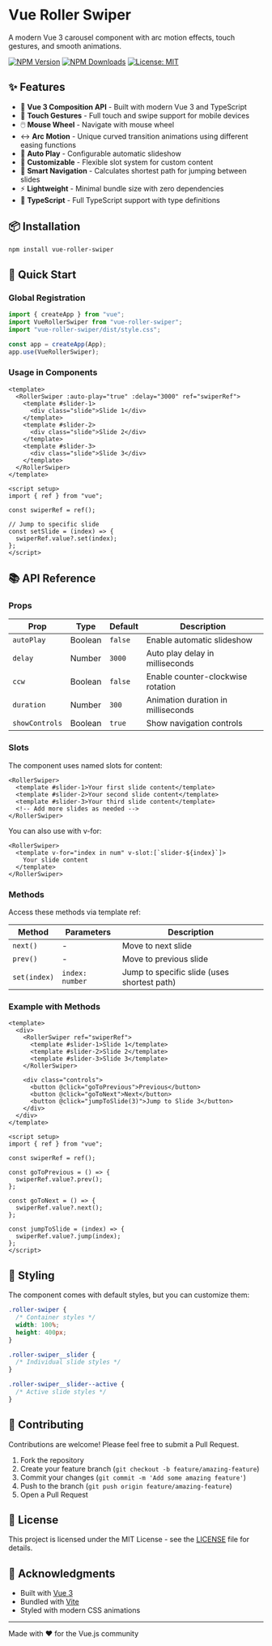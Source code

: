 # Vue Roller Swiper

A modern Vue 3 carousel component with arc motion effects, touch gestures, and smooth animations.

[![NPM Version](https://img.shields.io/npm/v/vue-roller-swiper.svg?style=flat)](https://npmjs.org/package/vue-roller-swiper)
[![NPM Downloads](https://img.shields.io/npm/dm/vue-roller-swiper.svg?style=flat)](https://npmjs.org/package/vue-roller-swiper)
[![License: MIT](https://img.shields.io/badge/License-MIT-yellow.svg)](https://opensource.org/licenses/MIT)

## ✨ Features

- 🎯 **Vue 3 Composition API** - Built with modern Vue 3 and TypeScript
- 📱 **Touch Gestures** - Full touch and swipe support for mobile devices
- 🖱️ **Mouse Wheel** - Navigate with mouse wheel
- ↔️ **Arc Motion** - Unique curved transition animations using different easing functions
- 🔄 **Auto Play** - Configurable automatic slideshow
- 🎨 **Customizable** - Flexible slot system for custom content
- 📐 **Smart Navigation** - Calculates shortest path for jumping between slides
- ⚡ **Lightweight** - Minimal bundle size with zero dependencies
- 🔧 **TypeScript** - Full TypeScript support with type definitions

## 📦 Installation

```bash
npm install vue-roller-swiper
```

## 🚀 Quick Start

### Global Registration

```javascript
import { createApp } from "vue";
import VueRollerSwiper from "vue-roller-swiper";
import "vue-roller-swiper/dist/style.css";

const app = createApp(App);
app.use(VueRollerSwiper);
```

### Usage in Components

```vue
<template>
  <RollerSwiper :auto-play="true" :delay="3000" ref="swiperRef">
    <template #slider-1>
      <div class="slide">Slide 1</div>
    </template>
    <template #slider-2>
      <div class="slide">Slide 2</div>
    </template>
    <template #slider-3>
      <div class="slide">Slide 3</div>
    </template>
  </RollerSwiper>
</template>

<script setup>
import { ref } from "vue";

const swiperRef = ref();

// Jump to specific slide
const setSlide = (index) => {
  swiperRef.value?.set(index);
};
</script>
```

## 📚 API Reference

### Props

| Prop           | Type    | Default | Description                        |
| -------------- | ------- | ------- | ---------------------------------- |
| `autoPlay`     | Boolean | `false` | Enable automatic slideshow         |
| `delay`        | Number  | `3000`  | Auto play delay in milliseconds    |
| `ccw`          | Boolean | `false` | Enable counter-clockwise rotation  |
| `duration`     | Number  | `300`   | Animation duration in milliseconds |
| `showControls` | Boolean | `true`  | Show navigation controls           |

### Slots

The component uses named slots for content:

```vue
<RollerSwiper>
  <template #slider-1>Your first slide content</template>
  <template #slider-2>Your second slide content</template>
  <template #slider-3>Your third slide content</template>
  <!-- Add more slides as needed -->
</RollerSwiper>
```

You can also use with v-for:

```vue
<RollerSwiper>
  <template v-for="index in num" v-slot:[`slider-${index}`]>
    Your slide content
  </template>
</RollerSwiper>
```

### Methods

Access these methods via template ref:

| Method       | Parameters      | Description                                 |
| ------------ | --------------- | ------------------------------------------- |
| `next()`     | -               | Move to next slide                          |
| `prev()`     | -               | Move to previous slide                      |
| `set(index)` | `index: number` | Jump to specific slide (uses shortest path) |

### Example with Methods

```vue
<template>
  <div>
    <RollerSwiper ref="swiperRef">
      <template #slider-1>Slide 1</template>
      <template #slider-2>Slide 2</template>
      <template #slider-3>Slide 3</template>
    </RollerSwiper>

    <div class="controls">
      <button @click="goToPrevious">Previous</button>
      <button @click="goToNext">Next</button>
      <button @click="jumpToSlide(3)">Jump to Slide 3</button>
    </div>
  </div>
</template>

<script setup>
import { ref } from "vue";

const swiperRef = ref();

const goToPrevious = () => {
  swiperRef.value?.prev();
};

const goToNext = () => {
  swiperRef.value?.next();
};

const jumpToSlide = (index) => {
  swiperRef.value?.jump(index);
};
</script>
```

## 🎨 Styling

The component comes with default styles, but you can customize them:

```css
.roller-swiper {
  /* Container styles */
  width: 100%;
  height: 400px;
}

.roller-swiper__slider {
  /* Individual slide styles */
}

.roller-swiper__slider--active {
  /* Active slide styles */
}
```

## 🤝 Contributing

Contributions are welcome! Please feel free to submit a Pull Request.

1. Fork the repository
2. Create your feature branch (`git checkout -b feature/amazing-feature`)
3. Commit your changes (`git commit -m 'Add some amazing feature'`)
4. Push to the branch (`git push origin feature/amazing-feature`)
5. Open a Pull Request

## 📄 License

This project is licensed under the MIT License - see the [LICENSE](LICENSE) file for details.

## 🙏 Acknowledgments

- Built with [Vue 3](https://vuejs.org/)
- Bundled with [Vite](https://vitejs.dev/)
- Styled with modern CSS animations

---

Made with ❤️ for the Vue.js community
